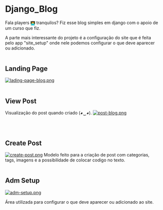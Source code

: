 # Django_Blog

Fala players <img src="to_readme/emoji_programing.png" width="15" height="15" align="center">
tranquilos? Fiz esse blog simples em django com o apoio de um curso que fiz.

A parte mais interessante do projeto é a configuração do site que é feita pelo app "site_setup" onde nele podemos configurar o que deve aparecer ou adicionado.
<br><br>

## Landing Page

[![lading-page-blog.png](https://i.postimg.cc/FFdyXGN9/lading-page-blog.png)](https://postimg.cc/c6WgQRvj)
<br><br>


## View Post
Visualização do post quando criado (◕‿◕).
[![post-blog.png](https://i.postimg.cc/0QbXwPHb/post-blog.png)](https://postimg.cc/qhHGfVrT)

<br><br>

## Create Post

[![create-post.png](https://i.postimg.cc/FKpZ1KBN/create-post.png)](https://postimg.cc/3yypc3hc)
Modelo feito para a criação de post com categorias, tags, imagens e a possibilidade de colocar codigo no texto.
<br><br>


## Adm Setup

[![adm-setup.png](https://i.postimg.cc/cH6bSY4V/adm-setup.png)](https://postimg.cc/5Yd35Xz3)

Área utilizada para configurar o que deve aparecer ou adicionado ao site.